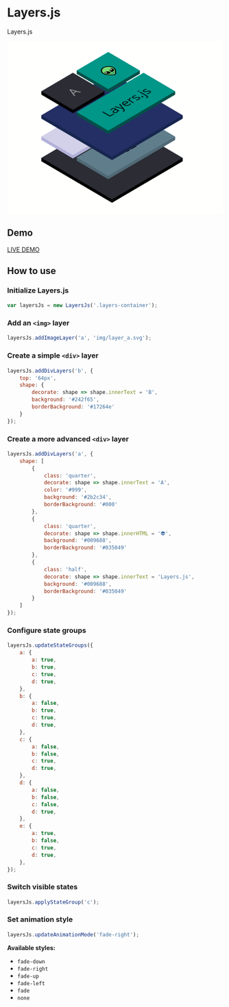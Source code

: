 # Layers.js
Layers.js

![screenshot](screenshot.png)

## Demo
[LIVE DEMO](https://hlhielkema.github.io/layers.js/)

## How to use

### Initialize Layers.js

``` js
var layersJs = new LayersJs('.layers-container');
```

### Add an ``<img>`` layer
``` js
layersJs.addImageLayer('a', 'img/layer_a.svg');
```

### Create a simple `<div>` layer

``` js
layersJs.addDivLayers('b', {
    top: '64px',
    shape: {
        decorate: shape => shape.innerText = 'B',
        background: '#242f65',
        borderBackground: '#17264e'
    }
});
```

### Create a more advanced `<div>` layer

``` js
layersJs.addDivLayers('a', {    
    shape: [
        {
            class: 'quarter',
            decorate: shape => shape.innerText = 'A', 
            color: '#999',
            background: '#2b2c34',
            borderBackground: '#000' 
        },
        {
            class: 'quarter',
            decorate: shape => shape.innerHTML = '👽',            
            background: '#009688',
            borderBackground: '#035049' 
        },
        {
            class: 'half',
            decorate: shape => shape.innerText = 'Layers.js',            
            background: '#009688',
            borderBackground: '#035049' 
        }
    ]
});
```

### Configure state groups

``` js
layersJs.updateStateGroups({
    a: {
        a: true,
        b: true,
        c: true,
        d: true,
    },
    b: {
        a: false,
        b: true,
        c: true,
        d: true,
    },
    c: {
        a: false,
        b: false,
        c: true,
        d: true,
    },
    d: {
        a: false,
        b: false,
        c: false,
        d: true,
    },
    e: {
        a: true,
        b: false,
        c: true,
        d: true,
    },
});
```

### Switch visible states

``` js
layersJs.applyStateGroup('c');   
```

### Set animation style

``` js
layersJs.updateAnimationMode('fade-right');
```

**Available styles:**

- `fade-down`
- `fade-right`
- `fade-up`
- `fade-left`
- `fade`
- `none`
